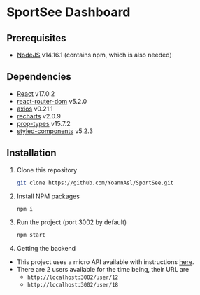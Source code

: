 # SportSee Dashboard

## Prerequisites

-   [NodeJS](https://nodejs.org/en/) v14.16.1 (contains npm, which is also needed)

## Dependencies

-   [React](https://reactjs.org/) v17.0.2
-   [react-router-dom](https://reactrouter.com/web/guides/quick-start) v5.2.0
-   [axios](https://github.com/axios/axios) v0.21.1
-   [recharts](https://recharts.org/en-US/) v2.0.9
-   [prop-types](https://www.npmjs.com/package/prop-types) v15.7.2
-   [styled-components](https://styled-components.com/) v5.2.3

## Installation

1. Clone this repository
    ```sh
    git clone https://github.com/YoannAsl/SportSee.git
    ```
2. Install NPM packages 
    ```sh
    npm i
    ```
3. Run the project (port 3002 by default)
    ```sh
    npm start
    ```
4. Getting the backend
- This project uses a micro API available with instructions [here](https://github.com/OpenClassrooms-Student-Center/P9-front-end-dashboard).
- There are 2 users available for the time being, their URL are 
    - ```http://localhost:3002/user/12```
    - ```http://localhost:3002/user/18```
